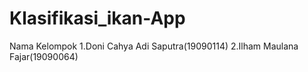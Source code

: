 # Klasifikasi_ikan-App
Nama Kelompok
1.Doni Cahya Adi Saputra(19090114)
2.Ilham Maulana Fajar(19090064)
